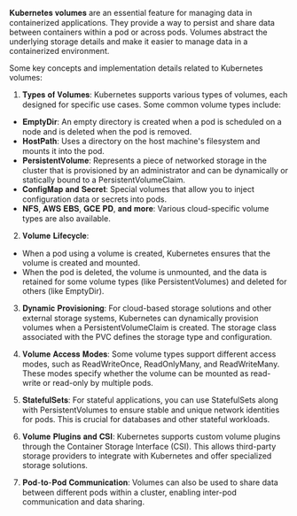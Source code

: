 

𝐊𝐮𝐛𝐞𝐫𝐧𝐞𝐭𝐞𝐬 𝐯𝐨𝐥𝐮𝐦𝐞𝐬 are an essential feature for managing data in containerized applications. They provide a way to persist and share data between containers within a pod or across pods. Volumes abstract the underlying storage details and make it easier to manage data in a containerized environment.

Some key concepts and implementation details related to Kubernetes volumes:

1. 𝐓𝐲𝐩𝐞𝐬 𝐨𝐟 𝐕𝐨𝐥𝐮𝐦𝐞𝐬:
  Kubernetes supports various types of volumes, each designed for specific use cases. Some common volume types include:
  - 𝐄𝐦𝐩𝐭𝐲𝐃𝐢𝐫: An empty directory is created when a pod is scheduled on a node and is deleted when the pod is removed.
  - 𝐇𝐨𝐬𝐭𝐏𝐚𝐭𝐡: Uses a directory on the host machine's filesystem and mounts it into the pod.
  - 𝐏𝐞𝐫𝐬𝐢𝐬𝐭𝐞𝐧𝐭𝐕𝐨𝐥𝐮𝐦𝐞: Represents a piece of networked storage in the cluster that is provisioned by an administrator and can be dynamically or statically bound to a PersistentVolumeClaim.
  - 𝐂𝐨𝐧𝐟𝐢𝐠𝐌𝐚𝐩 𝐚𝐧𝐝 𝐒𝐞𝐜𝐫𝐞𝐭: Special volumes that allow you to inject configuration data or secrets into pods.
  - 𝐍𝐅𝐒, 𝐀𝐖𝐒 𝐄𝐁𝐒, 𝐆𝐂𝐄 𝐏𝐃, 𝐚𝐧𝐝 𝐦𝐨𝐫𝐞: Various cloud-specific volume types are also available.

2. 𝐕𝐨𝐥𝐮𝐦𝐞 𝐋𝐢𝐟𝐞𝐜𝐲𝐜𝐥𝐞:
  - When a pod using a volume is created, Kubernetes ensures that the volume is created and mounted.
  - When the pod is deleted, the volume is unmounted, and the data is retained for some volume types (like PersistentVolumes) and deleted for others (like EmptyDir).

3. 𝐃𝐲𝐧𝐚𝐦𝐢𝐜 𝐏𝐫𝐨𝐯𝐢𝐬𝐢𝐨𝐧𝐢𝐧𝐠:
  For cloud-based storage solutions and other external storage systems, Kubernetes can dynamically provision volumes when a PersistentVolumeClaim is created. The storage class associated with the PVC defines the storage type and configuration.

4. 𝐕𝐨𝐥𝐮𝐦𝐞 𝐀𝐜𝐜𝐞𝐬𝐬 𝐌𝐨𝐝𝐞𝐬:
  Some volume types support different access modes, such as ReadWriteOnce, ReadOnlyMany, and ReadWriteMany. These modes specify whether the volume can be mounted as read-write or read-only by multiple pods.

5. 𝐒𝐭𝐚𝐭𝐞𝐟𝐮𝐥𝐒𝐞𝐭𝐬:
  For stateful applications, you can use StatefulSets along with PersistentVolumes to ensure stable and unique network identities for pods. This is crucial for databases and other stateful workloads.

6. 𝐕𝐨𝐥𝐮𝐦𝐞 𝐏𝐥𝐮𝐠𝐢𝐧𝐬 𝐚𝐧𝐝 𝐂𝐒𝐈:
  Kubernetes supports custom volume plugins through the Container Storage Interface (CSI). This allows third-party storage providers to integrate with Kubernetes and offer specialized storage solutions.

7. 𝐏𝐨𝐝-𝐭𝐨-𝐏𝐨𝐝 𝐂𝐨𝐦𝐦𝐮𝐧𝐢𝐜𝐚𝐭𝐢𝐨𝐧:
  Volumes can also be used to share data between different pods within a cluster, enabling inter-pod communication and data sharing.